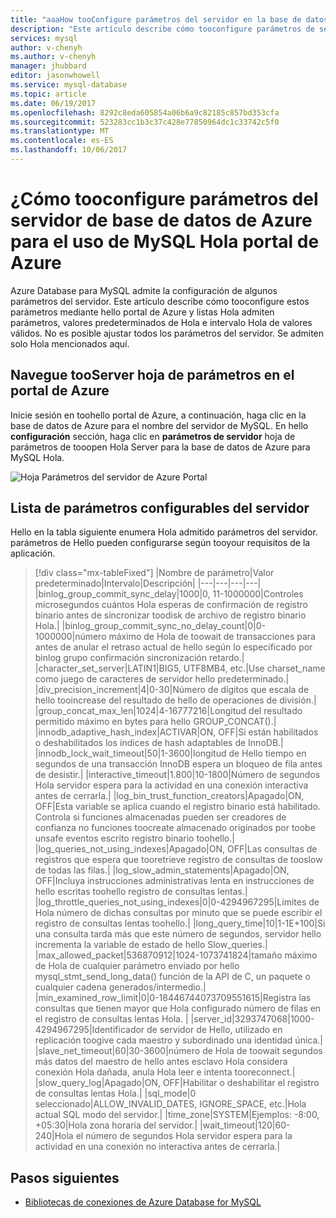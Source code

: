 ```yaml
---
title: "aaaHow tooConfigure parámetros del servidor en la base de datos de Azure para MySQL | Documentos de Microsoft"
description: "Este artículo describe cómo tooconfigure parámetros de servidor disponibles en la base de datos de Azure para el uso de MySQL Hola portal de Azure."
services: mysql
author: v-chenyh
ms.author: v-chenyh
manager: jhubbard
editor: jasonwhowell
ms.service: mysql-database
ms.topic: article
ms.date: 06/19/2017
ms.openlocfilehash: 8292c8eda605854a06b6a9c82185c857bd353cfa
ms.sourcegitcommit: 523283cc1b3c37c428e77850964dc1c33742c5f0
ms.translationtype: MT
ms.contentlocale: es-ES
ms.lasthandoff: 10/06/2017
---
```

# <a name="how-tooconfigure-server-parameters-in-azure-database-for-mysql-using-hello-azure-portal"></a>¿Cómo tooconfigure parámetros del servidor de base de datos de Azure para el uso de MySQL Hola portal de Azure

Azure Database para MySQL admite la configuración de algunos parámetros del servidor. Este artículo describe cómo tooconfigure estos parámetros mediante hello portal de Azure y listas Hola admiten parámetros, valores predeterminados de Hola e intervalo Hola de valores válidos. No es posible ajustar todos los parámetros del servidor. Se admiten solo Hola mencionados aquí.

## <a name="navigate-tooserver-parameters-blade-on-azure-portal"></a>Navegue tooServer hoja de parámetros en el portal de Azure

Inicie sesión en toohello portal de Azure, a continuación, haga clic en la base de datos de Azure para el nombre del servidor de MySQL. En hello **configuración** sección, haga clic en **parámetros de servidor** hoja de parámetros de tooopen Hola Server para la base de datos de Azure para MySQL Hola.

![Hoja Parámetros del servidor de Azure Portal](./media/howto-server-parameters/auzre-portal-server-parameters.png)

## <a name="list-of-configurable-server-parameters"></a>Lista de parámetros configurables del servidor

Hello en la tabla siguiente enumera Hola admitido parámetros del servidor. parámetros de Hello pueden configurarse según tooyour requisitos de la aplicación.

> [!div class="mx-tableFixed"]
|Nombre de parámetro|Valor predeterminado|Intervalo|Descripción|
|---|---|---|---|
|binlog_group_commit_sync_delay|1000|0, 11-1000000|Controles microsegundos cuántos Hola esperas de confirmación de registro binario antes de sincronizar toodisk de archivo de registro binario Hola.|
|binlog_group_commit_sync_no_delay_count|0|0-1000000|número máximo de Hola de toowait de transacciones para antes de anular el retraso actual de hello según lo especificado por binlog grupo confirmación sincronización retardo.|
|character_set_server|LATIN1|BIG5, UTF8MB4, etc.|Use charset_name como juego de caracteres de servidor hello predeterminado.|
|div_precision_increment|4|0-30|Número de dígitos que escala de hello tooincrease del resultado de hello de operaciones de división.|
|group_concat_max_len|1024|4-16777216|Longitud del resultado permitido máximo en bytes para hello GROUP_CONCAT().|
|innodb_adaptive_hash_index|ACTIVAR|ON, OFF|Si están habilitados o deshabilitados los índices de hash adaptables de InnoDB.|
|innodb_lock_wait_timeout|50|1-3600|longitud de Hello tiempo en segundos de una transacción InnoDB espera un bloqueo de fila antes de desistir.|
|interactive_timeout|1.800|10-1800|Número de segundos Hola servidor espera para la actividad en una conexión interactiva antes de cerrarla.|
|log_bin_trust_function_creators|Apagado|ON, OFF|Esta variable se aplica cuando el registro binario está habilitado. Controla si funciones almacenadas pueden ser creadores de confianza no funciones toocreate almacenado originados por toobe unsafe eventos escrito registro binario toohello.|
|log_queries_not_using_indexes|Apagado|ON, OFF|Las consultas de registros que espera que tooretrieve registro de consultas de tooslow de todas las filas.|
|log_slow_admin_statements|Apagado|ON, OFF|Incluya instrucciones administrativas lenta en instrucciones de hello escritas toohello registro de consultas lentas.|
|log_throttle_queries_not_using_indexes|0|0-4294967295|Límites de Hola número de dichas consultas por minuto que se puede escribir el registro de consultas lentas toohello.|
|long_query_time|10|1-1E+100|Si una consulta tarda más que este número de segundos, servidor hello incrementa la variable de estado de hello Slow_queries.|
|max_allowed_packet|536870912|1024-1073741824|tamaño máximo de Hola de cualquier parámetro enviado por hello mysql_stmt_send_long_data() función de la API de C, un paquete o cualquier cadena generados/intermedio.|
|min_examined_row_limit|0|0-18446744073709551615|Registra las consultas que tienen mayor que Hola configurado número de filas en el registro de consultas lentas Hola. |
|server_id|3293747068|1000-4294967295|Identificador de servidor de Hello, utilizado en replicación toogive cada maestro y subordinado una identidad única.|
|slave_net_timeout|60|30-3600|número de Hola de toowait segundos más datos del maestro de hello antes esclavo Hola considera conexión Hola dañada, anula Hola leer e intenta tooreconnect.|
|slow_query_log|Apagado|ON, OFF|Habilitar o deshabilitar el registro de consultas lentas Hola.|
|sql_mode|0 seleccionado|ALLOW_INVALID_DATES, IGNORE_SPACE, etc.|Hola actual SQL modo del servidor.|
|time_zone|SYSTEM|Ejemplos: -8:00, +05:30|Hola zona horaria del servidor.|
|wait_timeout|120|60-240|Hola el número de segundos Hola servidor espera para la actividad en una conexión no interactiva antes de cerrarla.|

## <a name="next-steps"></a>Pasos siguientes
- [Bibliotecas de conexiones de Azure Database for MySQL](concepts-connection-libraries.md)
